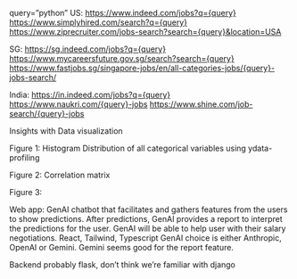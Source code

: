 query=”python”
US: 
https://www.indeed.com/jobs?q={query}
https://www.simplyhired.com/search?q={query}
https://www.ziprecruiter.com/jobs-search?search={query}&location=USA


SG: 
https://sg.indeed.com/jobs?q={query}
https://www.mycareersfuture.gov.sg/search?search={query}
https://www.fastjobs.sg/singapore-jobs/en/all-categories-jobs/{query}-jobs-search/


India: 
https://in.indeed.com/jobs?q={query}
https://www.naukri.com/{query}-jobs
https://www.shine.com/job-search/{query}-jobs



Insights with Data visualization

Figure 1: Histogram Distribution of all categorical variables using ydata-profiling

Figure 2: Correlation matrix

Figure 3: 


Web app:
GenAI chatbot that facilitates and gathers features from the users to show predictions.
After predictions, GenAI provides a report to interpret the predictions for the user.
GenAI will be able to help user with their salary negotiations.
React, Tailwind, Typescript
GenAI choice is either Anthropic, OpenAI or Gemini. Gemini seems good for the report feature.

Backend probably flask, don’t think we’re familiar with django
